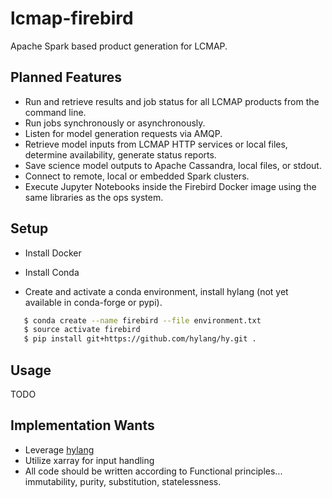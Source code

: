 # lcmap-firebird
Apache Spark based product generation for LCMAP.

## Planned Features
* Run and retrieve results and job status for all LCMAP products from the command line.
* Run jobs synchronously or asynchronously.
* Listen for model generation requests via AMQP.
* Retrieve model inputs from LCMAP HTTP services or local files, determine availability, generate status reports.
* Save science model outputs to Apache Cassandra, local files, or stdout.
* Connect to remote, local or embedded Spark clusters.
* Execute Jupyter Notebooks inside the Firebird Docker image using the same libraries as the ops system.

## Setup

* Install Docker

* Install Conda

* Create and activate a conda environment, install hylang (not yet available in conda-forge or pypi).
```bash
   $ conda create --name firebird --file environment.txt
   $ source activate firebird
   $ pip install git+https://github.com/hylang/hy.git .
```

## Usage
TODO

## Implementation Wants
* Leverage [hylang](http://docs.hylang.org/en/latest/)
* Utilize xarray for input handling
* All code should be written according to Functional principles... immutability, purity, substitution, statelessness.


